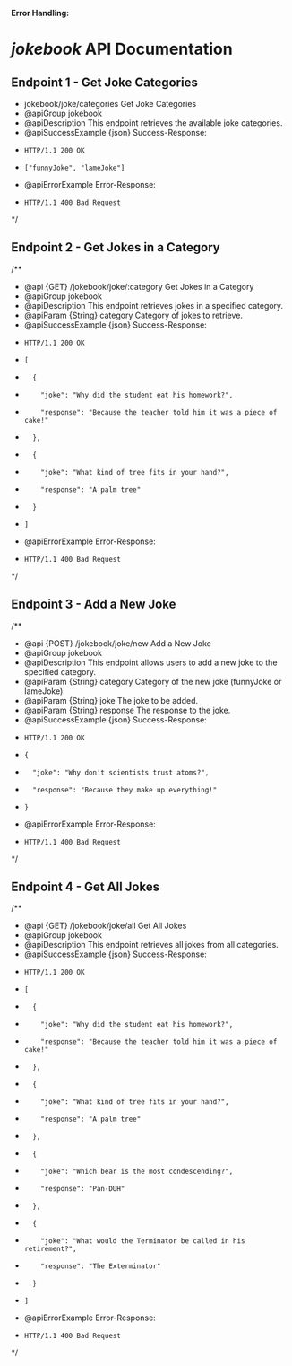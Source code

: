 
**Error Handling:**

# *jokebook* API Documentation

## Endpoint 1 - Get Joke Categories

 *  jokebook/joke/categories Get Joke Categories
 * @apiGroup jokebook
 * @apiDescription This endpoint retrieves the available joke categories.
 * @apiSuccessExample {json} Success-Response:
 *     HTTP/1.1 200 OK
 *     ["funnyJoke", "lameJoke"]
 * @apiErrorExample Error-Response:
 *     HTTP/1.1 400 Bad Request
 */

## Endpoint 2 - Get Jokes in a Category
/**
 * @api {GET} /jokebook/joke/:category Get Jokes in a Category
 * @apiGroup jokebook
 * @apiDescription This endpoint retrieves jokes in a specified category.
 * @apiParam {String} category Category of jokes to retrieve.
 * @apiSuccessExample {json} Success-Response:
 *     HTTP/1.1 200 OK
 *     [
 *       {
 *         "joke": "Why did the student eat his homework?",
 *         "response": "Because the teacher told him it was a piece of cake!"
 *       },
 *       {
 *         "joke": "What kind of tree fits in your hand?",
 *         "response": "A palm tree"
 *       }
 *     ]
 * @apiErrorExample Error-Response:
 *     HTTP/1.1 400 Bad Request
 */

## Endpoint 3 - Add a New Joke
/**
 * @api {POST} /jokebook/joke/new Add a New Joke
 * @apiGroup jokebook
 * @apiDescription This endpoint allows users to add a new joke to the specified category.
 * @apiParam {String} category Category of the new joke (funnyJoke or lameJoke).
 * @apiParam {String} joke The joke to be added.
 * @apiParam {String} response The response to the joke.
 * @apiSuccessExample {json} Success-Response:
 *     HTTP/1.1 200 OK
 *     {
 *       "joke": "Why don't scientists trust atoms?",
 *       "response": "Because they make up everything!"
 *     }
 * @apiErrorExample Error-Response:
 *     HTTP/1.1 400 Bad Request
 */

## Endpoint 4 - Get All Jokes
/**
 * @api {GET} /jokebook/joke/all Get All Jokes
 * @apiGroup jokebook
 * @apiDescription This endpoint retrieves all jokes from all categories.
 * @apiSuccessExample {json} Success-Response:
 *     HTTP/1.1 200 OK
 *     [
 *       {
 *         "joke": "Why did the student eat his homework?",
 *         "response": "Because the teacher told him it was a piece of cake!"
 *       },
 *       {
 *         "joke": "What kind of tree fits in your hand?",
 *         "response": "A palm tree"
 *       },
 *       {
 *         "joke": "Which bear is the most condescending?",
 *         "response": "Pan-DUH"
 *       },
 *       {
 *         "joke": "What would the Terminator be called in his retirement?",
 *         "response": "The Exterminator"
 *       }
 *     ]
 * @apiErrorExample Error-Response:
 *     HTTP/1.1 400 Bad Request
 */
